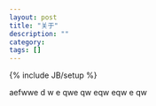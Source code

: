 ```yaml
---
layout: post
title: "关于"
description: ""
category: 
tags: []
---
```


{% include JB/setup %}



aefwwe
d
w
e
qwe
qw
eqw
eqw
e
qw
